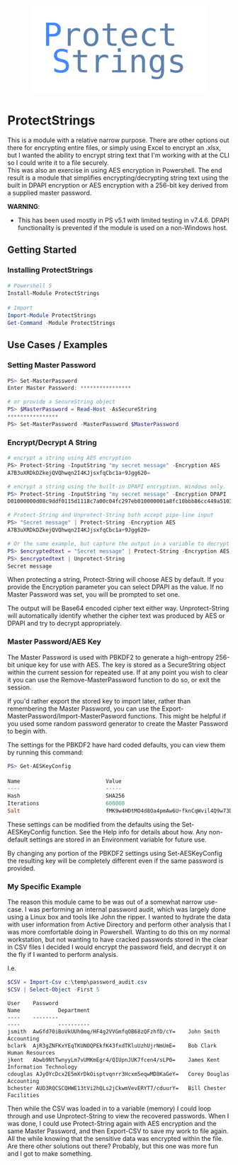 <div align='center'>
<img src='Assets/ProtectStrings.svg' />
</div>  

ProtectStrings
==============  

This is a module with a relative narrow purpose.  There are other options out there for encrypting entire files, or simply using Excel to encrypt an .xlsx, but I wanted the ability to encrypt string text that I'm working with at the CLI so I could write it to a file securely.  
This was also an exercise in using AES encryption in Powershell.  The end result is a module that simplifies encrypting/decrypting string text using the built in DPAPI encryption or AES encryption with a 256-bit key derived from a supplied master password.  
  
**WARNING**:

* This has been used mostly in PS v5.1 with limited testing in v7.4.6.  DPAPI functionality is prevented if the module is used on a non-Windows host.   
  

## Getting Started  
  
### Installing ProtectStrings  
```powershell  
# Powershell 5
Install-Module ProtectStrings  
  
# Import  
Import-Module ProtectStrings  
Get-Command -Module ProtectStrings  
```  
  
## Use Cases / Examples  
  
### Setting Master Password  
```powershell  
PS> Set-MasterPassword
Enter Master Password: ****************  
```  
  
```powershell
# or provide a SecureString object  
PS> $MasterPassword = Read-Host -AsSecureString  
****************  
PS> Set-MasterPassword -MasterPassword $MasterPassword  
```  

### Encrypt/Decrypt A String  
  
```powershell
# encrypt a string using AES encryption  
PS> Protect-String -InputString "my secret message" -Encryption AES  
A7B3uXRDkDZkejQVQhwqn2I4KJjsxfqCbc1a+9Jgg620=
```  
    
```powershell
# encrypt a string using the built-in DPAPI encryption. Windows only.  
PS> Protect-String -InputString "my secret message" -Encryption DPAPI  
D01000000d08c9ddf0115d1118c7a00c04fc297eb010000001a8fc10bbb86cc449a5103047b4b246d0000000002000000000003660000c0000000100000003960a9bffe1fcf050567397531eb71da0000000004800000a00000001000000098435688c310d7254279e472ce2bf2b820000000eaca228aae688c9f8dc1eb304178078cbe0d54364b922d453b8899ca3b438c5a14000000848a67d2fb9c54bd64833d89387c0f4193422ff5?TE5JUEMyMjIxNTBMXEJvZGV0dEM=
```  
  
```powershell  
# Protect-String and Unprotect-String both accept pipe-line input  
PS> "Secret message" | Protect-String -Encryption AES  
A7B3uXRDkDZkejQVQhwqn2I4KJjsxfqCbc1a+9Jgg620=
```  

```powershell
# Or the same example, but capture the output in a variable to decrypt later  
PS> $encryptedtext = "Secret message" | Protect-String -Encryption AES  
PS> $encryptedtext | Unprotect-String    
Secret message  
```  
  
When protecting a string, Protect-String will choose AES by default.  If you provide the Encryption parameter you can select DPAPI as the value.  If no Master Password was set, you will be prompted to set one.  
  
The output will be Base64 encoded cipher text either way.  Unprotect-String will automatically identify whether the cipher text was produced by AES or DPAPI and try to decrypt appropriately.  
### Master Password/AES Key
  
The Master Password is used with PBKDF2 to generate a high-entropy 256-bit unique key for use with AES.  The key is stored as a SecureString object within the current session for repeated use.  If at any point you wish to clear it you can use the Remove-MasterPassword function to do so, or exit the session.  
  
If you'd rather export the stored key to import later, rather than remembering the Master Password, you can use the Export-MasterPassword/Import-MasterPasword functions.  This might be helpful if you used some random password generator to create the Master Password to begin with.  
  
The settings for the PBKDF2 have hard coded defaults, you can view them by running this command:  
```powershell  
PS> Get-AESKeyConfig 

Name                           Value
----                           -----
Hash                           SHA256
Iterations                     600000
Salt                           fMK9w4HDtMO4d8Oa4pmAw6U+fknCqWvil4Q9w73DscOtw64=
```  
  
These settings can be modified from the defaults using the Set-AESKeyConfig function.  See the Help info for details about how.  Any non-default settings are stored in an Environment variable for future use.    
  
By changing any portion of the PBKDF2 settings using Set-AESKeyConfig the resulting key will be completely different even if the same password is provided.  
  
### My Specific Example  
  
The reason this module came to be was out of a somewhat narrow use-case.  I was performing an internal password audit, which was largely done using a Linux box and tools like John the ripper.  I wanted to hydrate the data with user information from Active Directory and perform other analysis that I was more comfortable doing in Powershell.  Wanting to do this on my normal workstation, but not wanting to have cracked passwords stored in the clear in CSV files I decided I would encrypt the password field, and decrypt it on the fly if I wanted to perform analysis.  
  
I.e.  
```powershell  
$CSV = Import-Csv c:\temp\password_audit.csv  
$CSV | Select-Object -First 5  
```  
  
```  
User    Password                                                                                                                                Name            Department
----    --------                                                                                                                                ----            ----------
jsmith  AwGfd70iBoVkUUh0mq/HF4g2VVGmfqOB68zQFzhfD/cY=    John Smith      Accounting
bclark  AjR3gZNFKxYEqTKUNOQPEkfK43fxdTKluUzhUjrNmUmE=    Bob Clark       Human Resources  
jkent   Abwb9NtTwnyyLm7vUMKmEgr4/QIUpnJUK7fcen4/sLP0=    James Kent      Information Technology  
cdouglas AJyOYcDcx2E5mXrDkOisptvqnrr3Hcxm5eqwMD8KaGeY=   Corey Douglas   Accounting  
bchester AUD3RQCSCQHWE13tVi2hQLs2jCkwmVevERYT7/cduurY=   Bill Chester    Facilities
```  
  
Then while the CSV was loaded in to a variable (memory) I could loop through and use Unprotect-String to view the recovered passwords.  When I was done, I could use Protect-String again with AES encryption and the same Master Password, and then Export-CSV to save my work to file again.  All the while knowing that the sensitive data was encrypted within the file.  Are there other solutions out there? Probably, but this one was more fun and I got to make something.  
